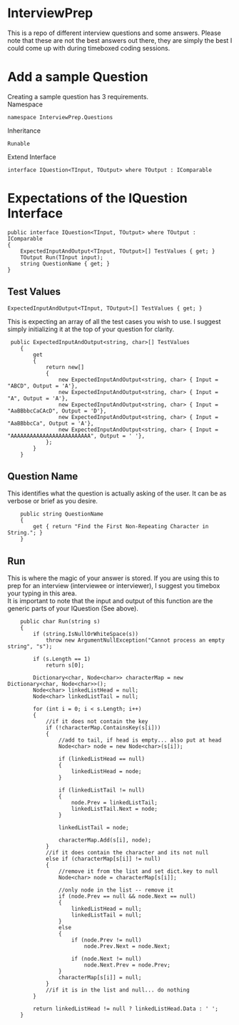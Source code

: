 InterviewPrep
========
This is a repo of different interview questions and some answers.  Please note that these are not the best answers out there, they are simply the best I could come up with during timeboxed coding sessions.

Add a sample Question
========
Creating a sample question has 3 requirements.  
Namespace

    namespace InterviewPrep.Questions

Inheritance

    Runable

Extend Interface

    interface IQuestion<TInput, TOutput> where TOutput : IComparable
  

Expectations of the IQuestion Interface
========

    public interface IQuestion<TInput, TOutput> where TOutput : IComparable
    {
        ExpectedInputAndOutput<TInput, TOutput>[] TestValues { get; }
        TOutput Run(TInput input);
        string QuestionName { get; }
    }

Test Values
------

    ExpectedInputAndOutput<TInput, TOutput>[] TestValues { get; }

This is expecting an array of all the test cases you wish to use.  I suggest simply initializing it at the top of your question for clarity.  

     public ExpectedInputAndOutput<string, char>[] TestValues
        {
            get
            {
                return new[]
                {
                    new ExpectedInputAndOutput<string, char> { Input = "ABCD", Output = 'A'},
                    new ExpectedInputAndOutput<string, char> { Input = "A", Output = 'A'},
                    new ExpectedInputAndOutput<string, char> { Input = "AaBBbbcCaCAcD", Output = 'D'},
                    new ExpectedInputAndOutput<string, char> { Input = "AaBBbbcCa", Output = 'A'},
                    new ExpectedInputAndOutput<string, char> { Input = "AAAAAAAAAAAAAAAAAAAAAAAAA", Output = ' '},
                };
            }
        }
        
Question Name
------
This identifies what the question is actually asking of the user.  It can be as verbose or brief as you desire.  

        public string QuestionName 
        {
            get { return "Find the First Non-Repeating Character in String."; }
        }
        
Run
------
This is where the magic of your answer is stored.  If you are using this to prep for an interview (interviewee or interviewer), I suggest you timebox your typing in this area.  
It is important to note that the input and output of this function are the generic parts of your IQuestion (See above).  

        public char Run(string s)
        {
            if (string.IsNullOrWhiteSpace(s))
                throw new ArgumentNullException("Cannot process an empty string", "s");

            if (s.Length == 1)
                return s[0];

            Dictionary<char, Node<char>> characterMap = new Dictionary<char, Node<char>>();
            Node<char> linkedListHead = null;
            Node<char> linkedListTail = null;

            for (int i = 0; i < s.Length; i++)
            {
                //if it does not contain the key
                if (!characterMap.ContainsKey(s[i]))
                {
                    //add to tail, if head is empty... also put at head
                    Node<char> node = new Node<char>(s[i]);

                    if (linkedListHead == null)
                    {
                        linkedListHead = node;
                    }

                    if (linkedListTail != null)
                    {
                        node.Prev = linkedListTail;
                        linkedListTail.Next = node;
                    }

                    linkedListTail = node;

                    characterMap.Add(s[i], node);
                }
                //if it does contain the character and its not null
                else if (characterMap[s[i]] != null)
                {
                    //remove it from the list and set dict.key to null
                    Node<char> node = characterMap[s[i]];

                    //only node in the list -- remove it 
                    if (node.Prev == null && node.Next == null)
                    {
                        linkedListHead = null;
                        linkedListTail = null;
                    }
                    else
                    {
                        if (node.Prev != null)
                            node.Prev.Next = node.Next;

                        if (node.Next != null)
                            node.Next.Prev = node.Prev;
                    }
                    characterMap[s[i]] = null;
                }
                //if it is in the list and null... do nothing
            }

            return linkedListHead != null ? linkedListHead.Data : ' ';
        }
        

